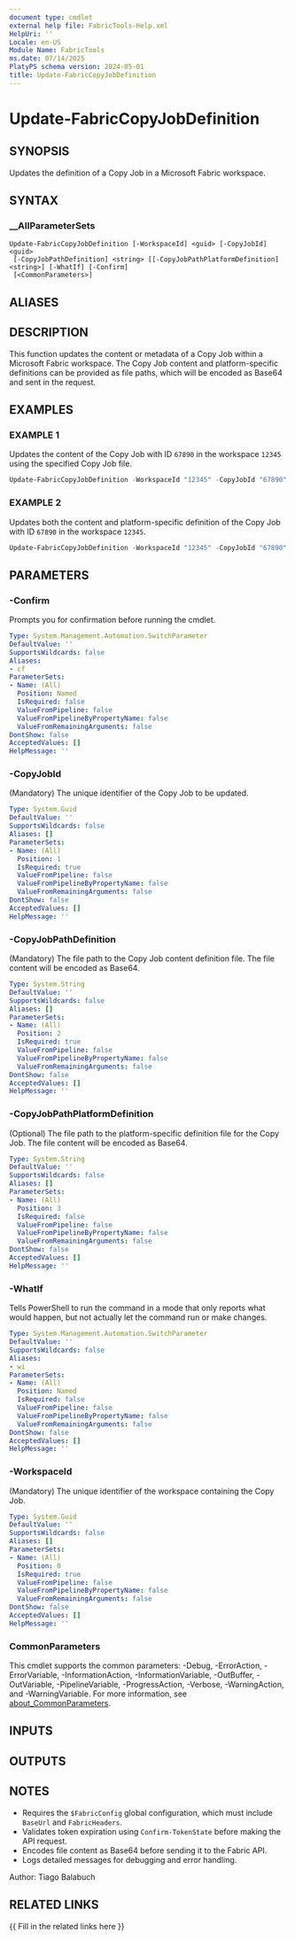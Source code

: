 ```yaml
---
document type: cmdlet
external help file: FabricTools-Help.xml
HelpUri: ''
Locale: en-US
Module Name: FabricTools
ms.date: 07/14/2025
PlatyPS schema version: 2024-05-01
title: Update-FabricCopyJobDefinition
---
```


# Update-FabricCopyJobDefinition

## SYNOPSIS

Updates the definition of a Copy Job in a Microsoft Fabric workspace.

## SYNTAX

### __AllParameterSets

```
Update-FabricCopyJobDefinition [-WorkspaceId] <guid> [-CopyJobId] <guid>
 [-CopyJobPathDefinition] <string> [[-CopyJobPathPlatformDefinition] <string>] [-WhatIf] [-Confirm]
 [<CommonParameters>]
```

## ALIASES

## DESCRIPTION

This function updates the content or metadata of a Copy Job within a Microsoft Fabric workspace.
The Copy Job content and platform-specific definitions can be provided as file paths, which will be encoded as Base64 and sent in the request.

## EXAMPLES

### EXAMPLE 1

Updates the content of the Copy Job with ID `67890` in the workspace `12345` using the specified Copy Job file.

```powershell
Update-FabricCopyJobDefinition -WorkspaceId "12345" -CopyJobId "67890" -CopyJobPathDefinition "C:\CopyJobs\CopyJob.ipynb"
```

### EXAMPLE 2

Updates both the content and platform-specific definition of the Copy Job with ID `67890` in the workspace `12345`.

```powershell
Update-FabricCopyJobDefinition -WorkspaceId "12345" -CopyJobId "67890" -CopyJobPathDefinition "C:\CopyJobs\CopyJob.ipynb" -CopyJobPathPlatformDefinition "C:\CopyJobs\Platform.json"
```

## PARAMETERS

### -Confirm

Prompts you for confirmation before running the cmdlet.

```yaml
Type: System.Management.Automation.SwitchParameter
DefaultValue: ''
SupportsWildcards: false
Aliases:
- cf
ParameterSets:
- Name: (All)
  Position: Named
  IsRequired: false
  ValueFromPipeline: false
  ValueFromPipelineByPropertyName: false
  ValueFromRemainingArguments: false
DontShow: false
AcceptedValues: []
HelpMessage: ''
```

### -CopyJobId

(Mandatory) The unique identifier of the Copy Job to be updated.

```yaml
Type: System.Guid
DefaultValue: ''
SupportsWildcards: false
Aliases: []
ParameterSets:
- Name: (All)
  Position: 1
  IsRequired: true
  ValueFromPipeline: false
  ValueFromPipelineByPropertyName: false
  ValueFromRemainingArguments: false
DontShow: false
AcceptedValues: []
HelpMessage: ''
```

### -CopyJobPathDefinition

(Mandatory) The file path to the Copy Job content definition file.
The file content will be encoded as Base64.

```yaml
Type: System.String
DefaultValue: ''
SupportsWildcards: false
Aliases: []
ParameterSets:
- Name: (All)
  Position: 2
  IsRequired: true
  ValueFromPipeline: false
  ValueFromPipelineByPropertyName: false
  ValueFromRemainingArguments: false
DontShow: false
AcceptedValues: []
HelpMessage: ''
```

### -CopyJobPathPlatformDefinition

(Optional) The file path to the platform-specific definition file for the Copy Job.
The file content will be encoded as Base64.

```yaml
Type: System.String
DefaultValue: ''
SupportsWildcards: false
Aliases: []
ParameterSets:
- Name: (All)
  Position: 3
  IsRequired: false
  ValueFromPipeline: false
  ValueFromPipelineByPropertyName: false
  ValueFromRemainingArguments: false
DontShow: false
AcceptedValues: []
HelpMessage: ''
```

### -WhatIf

Tells PowerShell to run the command in a mode that only reports what would happen, but not actually let the command run or make changes.

```yaml
Type: System.Management.Automation.SwitchParameter
DefaultValue: ''
SupportsWildcards: false
Aliases:
- wi
ParameterSets:
- Name: (All)
  Position: Named
  IsRequired: false
  ValueFromPipeline: false
  ValueFromPipelineByPropertyName: false
  ValueFromRemainingArguments: false
DontShow: false
AcceptedValues: []
HelpMessage: ''
```

### -WorkspaceId

(Mandatory) The unique identifier of the workspace containing the Copy Job.

```yaml
Type: System.Guid
DefaultValue: ''
SupportsWildcards: false
Aliases: []
ParameterSets:
- Name: (All)
  Position: 0
  IsRequired: true
  ValueFromPipeline: false
  ValueFromPipelineByPropertyName: false
  ValueFromRemainingArguments: false
DontShow: false
AcceptedValues: []
HelpMessage: ''
```

### CommonParameters

This cmdlet supports the common parameters: -Debug, -ErrorAction, -ErrorVariable,
-InformationAction, -InformationVariable, -OutBuffer, -OutVariable, -PipelineVariable,
-ProgressAction, -Verbose, -WarningAction, and -WarningVariable. For more information, see
[about_CommonParameters](https://go.microsoft.com/fwlink/?LinkID=113216).

## INPUTS

## OUTPUTS

## NOTES

- Requires the `$FabricConfig` global configuration, which must include `BaseUrl` and `FabricHeaders`.
- Validates token expiration using `Confirm-TokenState` before making the API request.
- Encodes file content as Base64 before sending it to the Fabric API.
- Logs detailed messages for debugging and error handling.

Author: Tiago Balabuch

## RELATED LINKS

{{ Fill in the related links here }}

